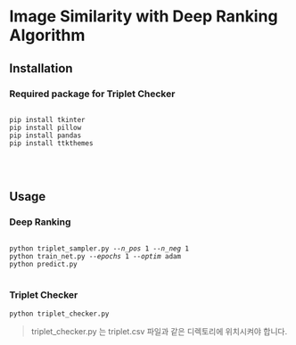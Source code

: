 Image Similarity with Deep Ranking Algorithm 
============================================ 


Installation
--------------- 
### Required package for Triplet Checker
<pre>
<code>
pip install tkinter
pip install pillow
pip install pandas
pip install ttkthemes
</code>
</pre>

<br>

Usage
--------------- 
### Deep Ranking
<pre>
<code>
python triplet_sampler.py <i>--n_pos</i> 1 <i>--n_neg</i> 1 
python train_net.py <i>--epochs</i> 1 <i>--optim</i> adam 
python predict.py
</code>
</pre>

### Triplet Checker
```
python triplet_checker.py
```
> triplet_checker.py 는 triplet.csv 파일과 같은 디렉토리에 위치시켜야 합니다.
